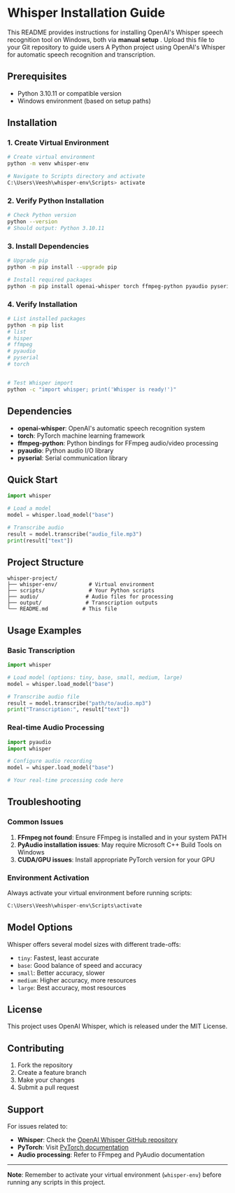 # Whisper Installation Guide

This README provides instructions for installing OpenAI's Whisper speech recognition tool on Windows, both via **manual setup** . Upload this file to your Git repository to guide users
A Python project using OpenAI's Whisper for automatic speech recognition and transcription.

## Prerequisites

- Python 3.10.11 or compatible version
- Windows environment (based on setup paths)

## Installation

### 1. Create Virtual Environment

```bash
# Create virtual environment
python -m venv whisper-env

# Navigate to Scripts directory and activate
C:\Users\Veesh\whisper-env\Scripts> activate
```

### 2. Verify Python Installation

```bash
# Check Python version
python --version
# Should output: Python 3.10.11
```

### 3. Install Dependencies

```bash
# Upgrade pip
python -m pip install --upgrade pip

# Install required packages
python -m pip install openai-whisper torch ffmpeg-python pyaudio pyserial
```

### 4. Verify Installation

```bash
# List installed packages
python -m pip list
# list
# hisper 
# ffmpeg
# pyaudio
# pyserial
# torch 


# Test Whisper import
python -c "import whisper; print('Whisper is ready!')"
```

## Dependencies

- **openai-whisper**: OpenAI's automatic speech recognition system
- **torch**: PyTorch machine learning framework
- **ffmpeg-python**: Python bindings for FFmpeg audio/video processing
- **pyaudio**: Python audio I/O library
- **pyserial**: Serial communication library

## Quick Start

```python
import whisper

# Load a model
model = whisper.load_model("base")

# Transcribe audio
result = model.transcribe("audio_file.mp3")
print(result["text"])
```

## Project Structure

```
whisper-project/
├── whisper-env/          # Virtual environment
├── scripts/              # Your Python scripts
├── audio/               # Audio files for processing
├── output/              # Transcription outputs
└── README.md           # This file
```

## Usage Examples

### Basic Transcription

```python
import whisper

# Load model (options: tiny, base, small, medium, large)
model = whisper.load_model("base")

# Transcribe audio file
result = model.transcribe("path/to/audio.mp3")
print("Transcription:", result["text"])
```

### Real-time Audio Processing

```python
import pyaudio
import whisper

# Configure audio recording
model = whisper.load_model("base")

# Your real-time processing code here
```

## Troubleshooting

### Common Issues

1. **FFmpeg not found**: Ensure FFmpeg is installed and in your system PATH
2. **PyAudio installation issues**: May require Microsoft C++ Build Tools on Windows
3. **CUDA/GPU issues**: Install appropriate PyTorch version for your GPU

### Environment Activation

Always activate your virtual environment before running scripts:

```bash
C:\Users\Veesh\whisper-env\Scripts\activate
```

## Model Options

Whisper offers several model sizes with different trade-offs:

- `tiny`: Fastest, least accurate
- `base`: Good balance of speed and accuracy
- `small`: Better accuracy, slower
- `medium`: Higher accuracy, more resources
- `large`: Best accuracy, most resources

## License

This project uses OpenAI Whisper, which is released under the MIT License.

## Contributing

1. Fork the repository
2. Create a feature branch
3. Make your changes
4. Submit a pull request

## Support

For issues related to:
- **Whisper**: Check the [OpenAI Whisper GitHub repository](https://github.com/openai/whisper)
- **PyTorch**: Visit [PyTorch documentation](https://pytorch.org/docs/)
- **Audio processing**: Refer to FFmpeg and PyAudio documentation

---

**Note**: Remember to activate your virtual environment (`whisper-env`) before running any scripts in this project.
